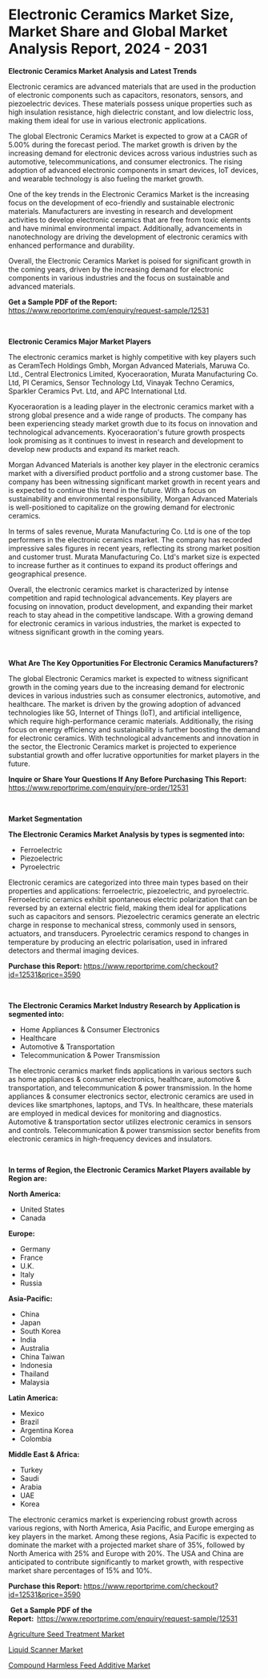 <p><h1>Electronic Ceramics Market Size, Market Share and Global Market Analysis Report, 2024 - 2031</h1></p><p><strong>Electronic Ceramics Market Analysis and Latest Trends</strong></p>
<p><p>Electronic ceramics are advanced materials that are used in the production of electronic components such as capacitors, resonators, sensors, and piezoelectric devices. These materials possess unique properties such as high insulation resistance, high dielectric constant, and low dielectric loss, making them ideal for use in various electronic applications.</p><p>The global Electronic Ceramics Market is expected to grow at a CAGR of 5.00% during the forecast period. The market growth is driven by the increasing demand for electronic devices across various industries such as automotive, telecommunications, and consumer electronics. The rising adoption of advanced electronic components in smart devices, IoT devices, and wearable technology is also fueling the market growth.</p><p>One of the key trends in the Electronic Ceramics Market is the increasing focus on the development of eco-friendly and sustainable electronic materials. Manufacturers are investing in research and development activities to develop electronic ceramics that are free from toxic elements and have minimal environmental impact. Additionally, advancements in nanotechnology are driving the development of electronic ceramics with enhanced performance and durability.</p><p>Overall, the Electronic Ceramics Market is poised for significant growth in the coming years, driven by the increasing demand for electronic components in various industries and the focus on sustainable and advanced materials.</p></p>
<p><strong>Get a Sample PDF of the Report:&nbsp;</strong> <a href="https://www.reportprime.com/enquiry/request-sample/12531">https://www.reportprime.com/enquiry/request-sample/12531</a></p>
<p>&nbsp;</p>
<p><strong>Electronic Ceramics Major Market Players</strong></p>
<p><p>The electronic ceramics market is highly competitive with key players such as CeramTech Holdings Gmbh, Morgan Advanced Materials, Maruwa Co. Ltd., Central Electronics Limited, Kyoceraoration, Murata Manufacturing Co. Ltd, PI Ceramics, Sensor Technology Ltd, Vinayak Techno Ceramics, Sparkler Ceramics Pvt. Ltd, and APC International Ltd.</p><p>Kyoceraoration is a leading player in the electronic ceramics market with a strong global presence and a wide range of products. The company has been experiencing steady market growth due to its focus on innovation and technological advancements. Kyoceraoration's future growth prospects look promising as it continues to invest in research and development to develop new products and expand its market reach.</p><p>Morgan Advanced Materials is another key player in the electronic ceramics market with a diversified product portfolio and a strong customer base. The company has been witnessing significant market growth in recent years and is expected to continue this trend in the future. With a focus on sustainability and environmental responsibility, Morgan Advanced Materials is well-positioned to capitalize on the growing demand for electronic ceramics.</p><p>In terms of sales revenue, Murata Manufacturing Co. Ltd is one of the top performers in the electronic ceramics market. The company has recorded impressive sales figures in recent years, reflecting its strong market position and customer trust. Murata Manufacturing Co. Ltd's market size is expected to increase further as it continues to expand its product offerings and geographical presence.</p><p>Overall, the electronic ceramics market is characterized by intense competition and rapid technological advancements. Key players are focusing on innovation, product development, and expanding their market reach to stay ahead in the competitive landscape. With a growing demand for electronic ceramics in various industries, the market is expected to witness significant growth in the coming years.</p></p>
<p>&nbsp;</p>
<p><strong>What Are The Key Opportunities For Electronic Ceramics Manufacturers?</strong></p>
<p><p>The global Electronic Ceramics market is expected to witness significant growth in the coming years due to the increasing demand for electronic devices in various industries such as consumer electronics, automotive, and healthcare. The market is driven by the growing adoption of advanced technologies like 5G, Internet of Things (IoT), and artificial intelligence, which require high-performance ceramic materials. Additionally, the rising focus on energy efficiency and sustainability is further boosting the demand for electronic ceramics. With technological advancements and innovation in the sector, the Electronic Ceramics market is projected to experience substantial growth and offer lucrative opportunities for market players in the future.</p></p>
<p><strong>Inquire or Share Your Questions If Any Before Purchasing This Report:</strong> <a href="https://www.reportprime.com/enquiry/pre-order/12531">https://www.reportprime.com/enquiry/pre-order/12531</a></p>
<p>&nbsp;</p>
<p><strong>Market Segmentation</strong></p>
<p><strong>The Electronic Ceramics Market Analysis by types is segmented into:</strong></p>
<p><ul><li>Ferroelectric</li><li>Piezoelectric</li><li>Pyroelectric</li></ul></p>
<p><p>Electronic ceramics are categorized into three main types based on their properties and applications: ferroelectric, piezoelectric, and pyroelectric. Ferroelectric ceramics exhibit spontaneous electric polarization that can be reversed by an external electric field, making them ideal for applications such as capacitors and sensors. Piezoelectric ceramics generate an electric charge in response to mechanical stress, commonly used in sensors, actuators, and transducers. Pyroelectric ceramics respond to changes in temperature by producing an electric polarisation, used in infrared detectors and thermal imaging devices.</p></p>
<p><strong>Purchase this Report:&nbsp;</strong><a href="https://www.reportprime.com/checkout?id=12531&price=3590">https://www.reportprime.com/checkout?id=12531&price=3590</a></p>
<p>&nbsp;</p>
<p><strong>The Electronic Ceramics Market Industry Research by Application is segmented into:</strong></p>
<p><ul><li>Home Appliances & Consumer Electronics</li><li>Healthcare</li><li>Automotive & Transportation</li><li>Telecommunication & Power Transmission</li></ul></p>
<p><p>The electronic ceramics market finds applications in various sectors such as home appliances & consumer electronics, healthcare, automotive & transportation, and telecommunication & power transmission. In the home appliances & consumer electronics sector, electronic ceramics are used in devices like smartphones, laptops, and TVs. In healthcare, these materials are employed in medical devices for monitoring and diagnostics. Automotive & transportation sector utilizes electronic ceramics in sensors and controls. Telecommunication & power transmission sector benefits from electronic ceramics in high-frequency devices and insulators.</p></p>
<p>&nbsp;</p>
<p><strong>In terms of Region, the Electronic Ceramics Market Players available by Region are:</strong></p>
<p>
    <p> <strong> North America: </strong>
        <ul>
            <li>United States</li>
            <li>Canada</li>
        </ul>
        </p> 
    <p> <strong> Europe: </strong>
        <ul>
            <li>Germany</li>
            <li>France</li>
            <li>U.K.</li>
            <li>Italy</li>
            <li>Russia</li>
        </ul>
        </p> 
    <p> <strong> Asia-Pacific: </strong>
        <ul>
            <li>China</li>
            <li>Japan</li>
            <li>South Korea</li>
            <li>India</li>
            <li>Australia</li>
            <li>China Taiwan</li>
            <li>Indonesia</li>
            <li>Thailand</li>
            <li>Malaysia</li>
        </ul>
        </p> 
    <p> <strong> Latin America: </strong>
        <ul>
            <li>Mexico</li>
            <li>Brazil</li>
            <li>Argentina Korea</li>
            <li>Colombia</li>
        </ul>
        </p> 
    <p> <strong> Middle East & Africa: </strong>
        <ul>
            <li>Turkey</li>
            <li>Saudi</li>
            <li>Arabia</li>
            <li>UAE</li>
            <li>Korea</li>
        </ul>
    </p>
    </p>
<p><p>The electronic ceramics market is experiencing robust growth across various regions, with North America, Asia Pacific, and Europe emerging as key players in the market. Among these regions, Asia Pacific is expected to dominate the market with a projected market share of 35%, followed by North America with 25% and Europe with 20%. The USA and China are anticipated to contribute significantly to market growth, with respective market share percentages of 15% and 10%.</p></p>
<p><strong>Purchase this Report: </strong><a href="https://www.reportprime.com/checkout?id=12531&price=3590">https://www.reportprime.com/checkout?id=12531&price=3590</a></p>
<p>&nbsp;<strong>Get a Sample PDF of the Report:&nbsp;&nbsp;</strong><a href="https://www.reportprime.com/enquiry/request-sample/12531">https://www.reportprime.com/enquiry/request-sample/12531</a></p>
<p><strong></strong></p>
<p><p><a href="https://issuu.com/reportprime-2/docs/agriculture-seed-treatment-market-size-2030.pptx">Agriculture Seed Treatment Market</a></p><p><a href="https://view.publitas.com/reportprime-1/liquid-scanner-market-offer-valuable-insights-into-market-size-market-share-market-trends-and-projections-spanning-from-2024-to-2031/">Liquid Scanner Market</a></p><p><a href="https://issuu.com/reportprime-2/docs/compound-harmless-feed-additive-market-size-2030.p">Compound Harmless Feed Additive Market</a></p></p>
